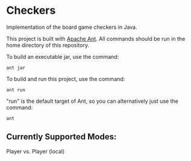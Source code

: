 # Checkers

Implementation of the board game checkers in Java.

This project is built with [Apache Ant](http://ant.apache.org/). All commands should be run in the home directory of this repository.


To build an executable jar, use the command:
```
ant jar
```

To build and run this project, use the command:
```
ant run
```

"run" is the default target of Ant, so you can alternatively just use the command:
```
ant
```

## Currently Supported Modes:

Player vs. Player (local)
